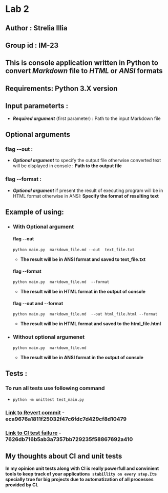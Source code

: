 # Lab 2

## Author : Strelia Illia

## Group id : IM-23

## This is console application written in Python to convert _Markdown_ file to _HTML_ or _ANSI_ formats

## Requirements: Python 3.X version

## Input parameterts :

- **_Required argument_** (first parameter) : Path to the input Markdown file

## Optional arguments

### flag --out :

- **_Optional argument_** to specify the output file otherwise converted text will be displayed in console : **Path to the output file**

### flag --format :

- **_Optional argument_** if present the result of executing program will be in HTML format otherwise in ANSI: **Specify the format of resulting text**

## Example of using:

- ### **With Optional argument**

  #### **flag --out**

  ```console
  python main.py  markdown_file.md --out  text_file.txt
  ```

  - **The result will be in ANSI format and saved to text_file.txt**

  #### **flag --format**

  ```console
  python main.py  markdown_file.md  --format
  ```

  - **The result will be in HTML format in the output of console**

  #### **flag --out and --format**

  ```console
  python main.py  markdown_file.md  --out html_file.html --format
  ```

  - **The result will be in HTML format and saved to the html_file.html**

- ### **Without optional argumenet**

  ```console
  python main.py  markdown_file.md
  ```

  - **The result will be in ANSI format in the output of console**

## Tests :

### **To run all tests use following command**

- ```console
  python -m unittest test_main.py
  ```

### [Link to Revert commit](https://github.com/Moriartymath/Lab-1/commit/eca9676a1811f25032f47c6fdc7d429cf8d10479) - eca9676a1811f25032f47c6fdc7d429cf8d10479

### [Link to CI test failure](https://github.com/Moriartymath/Lab-1/commit/7626db716b5ab3a7357bb729235f58867692a410) - 7626db716b5ab3a7357bb729235f58867692a410

## My thoughts about CI and unit tests

**In my opinion unit tests along with CI is really powerfull and convinient tools to keep track of your application`s stabillity on every step.It`s specially true for big projects due to automatization of all processes provided by CI.**
